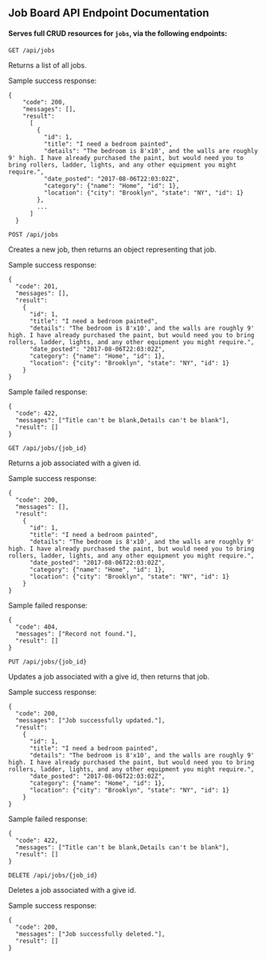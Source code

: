 ## Job Board API Endpoint Documentation

#### Serves full CRUD resources for `jobs`, via the following endpoints:



`GET /api/jobs`

Returns a list of all jobs.

Sample success response:

```
{
    "code": 200,
    "messages": [],
    "result":
      [
        {
          "id": 1,
          "title": "I need a bedroom painted",
          "details": "The bedroom is 8'x10', and the walls are roughly 9' high. I have already purchased the paint, but would need you to bring rollers, ladder, lights, and any other equipment you might require.",
          "date_posted": "2017-08-06T22:03:02Z",
          "category": {"name": "Home", "id": 1},
          "location": {"city": "Brooklyn", "state": "NY", "id": 1}
        },
        ...
      ]
  }
  ```

`POST /api/jobs`

Creates a new job, then returns an object representing that job.

Sample success response:

```
{
  "code": 201,
  "messages": [],
  "result":
    {
      "id": 1,
      "title": "I need a bedroom painted",
      "details": "The bedroom is 8'x10', and the walls are roughly 9' high. I have already purchased the paint, but would need you to bring rollers, ladder, lights, and any other equipment you might require.",
      "date_posted": "2017-08-06T22:03:02Z",
      "category": {"name": "Home", "id": 1},
      "location": {"city": "Brooklyn", "state": "NY", "id": 1}
    }
}
```

Sample failed response:

```
{
  "code": 422,
  "messages": ["Title can't be blank,Details can't be blank"],
  "result": []
}
```

`GET /api/jobs/{job_id}`

Returns a job associated with a given id.

Sample success response:

```
{
  "code": 200,
  "messages": [],
  "result":
    {
      "id": 1,
      "title": "I need a bedroom painted",
      "details": "The bedroom is 8'x10', and the walls are roughly 9' high. I have already purchased the paint, but would need you to bring rollers, ladder, lights, and any other equipment you might require.",
      "date_posted": "2017-08-06T22:03:02Z",
      "category": {"name": "Home", "id": 1},
      "location": {"city": "Brooklyn", "state": "NY", "id": 1}
    }
}
```

Sample failed response:

```
{
  "code": 404,
  "messages": ["Record not found."],
  "result": []
}
```

`PUT /api/jobs/{job_id}`

Updates a job associated with a give id, then returns that job.

Sample success response:

```
{
  "code": 200,
  "messages": ["Job successfully updated."],
  "result":
    {
      "id": 1,
      "title": "I need a bedroom painted",
      "details": "The bedroom is 8'x10', and the walls are roughly 9' high. I have already purchased the paint, but would need you to bring rollers, ladder, lights, and any other equipment you might require.",
      "date_posted": "2017-08-06T22:03:02Z",
      "category": {"name": "Home", "id": 1},
      "location": {"city": "Brooklyn", "state": "NY", "id": 1}
    }
}
```

Sample failed response:

```
{
  "code": 422,
  "messages": ["Title can't be blank,Details can't be blank"],
  "result": []
}
```

`DELETE /api/jobs/{job_id}`

Deletes a job associated with a give id.

Sample success response:

```
{
  "code": 200,
  "messages": ["Job successfully deleted."],
  "result": []
}
```
